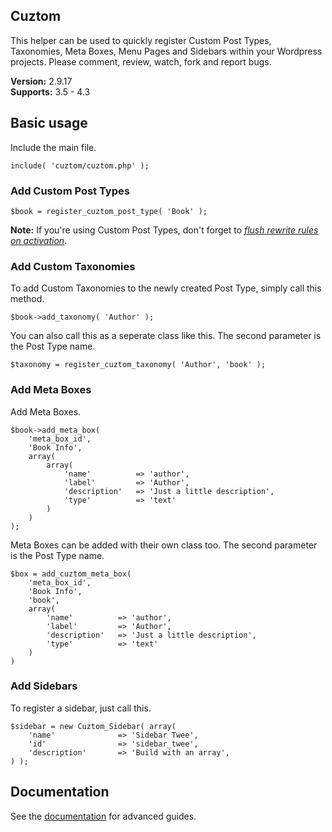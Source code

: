 ## Cuztom

This helper can be used to quickly register Custom Post Types, Taxonomies, Meta Boxes, Menu Pages and Sidebars within your Wordpress projects. Please comment, review, watch, fork and report bugs.

**Version:** 2.9.17 <br/>
**Supports:** 3.5 - 4.3

## Basic usage

Include the main file.

	include( 'cuztom/cuztom.php' );

### Add Custom Post Types

	$book = register_cuztom_post_type( 'Book' );

**Note:** If you're using Custom Post Types, don't forget to *[flush rewrite rules on activation](http://codex.wordpress.org/Function_Reference/register_post_type#Flushing_Rewrite_on_Activation "Flushing Rewrite Rules on Activation")*.

### Add Custom Taxonomies

To add Custom Taxonomies to the newly created Post Type, simply call this method.

	$book->add_taxonomy( 'Author' );

You can also call this as a seperate class like this. The second parameter is the Post Type name.

	$taxonomy = register_cuztom_taxonomy( 'Author', 'book' );

### Add Meta Boxes

Add Meta Boxes.

	$book->add_meta_box(
		'meta_box_id',
		'Book Info',
		array(
			array(
				'name' 			=> 'author',
				'label' 		=> 'Author',
				'description'	=> 'Just a little description',
				'type'			=> 'text'
			)
		)
	);

Meta Boxes can be added with their own class too. The second parameter is the Post Type name.

	$box = add_cuztom_meta_box(
		'meta_box_id',
		'Book Info',
		'book',
		array(
			'name' 			=> 'author',
			'label' 		=> 'Author',
			'description'	=> 'Just a little description',
			'type'			=> 'text'
		)
	)

### Add Sidebars

To register a sidebar, just call this.

	$sidebar = new Cuztom_Sidebar( array(
		'name'				=> 'Sidebar Twee',
		'id'				=> 'sidebar_twee',
		'description'		=> 'Build with an array',
	) );

## Documentation
See the [documentation](https://cuztom.readme.io/) for advanced guides.

